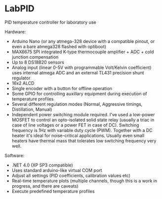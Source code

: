# LabPID
PID temperature controller for laboratory use

Hardware:
 - Arduino Nano (or any atmega-328 device with a compatible pinout, or even a bare atmega328 flashed with optiboot)
 - MAX6675 SPI integrated K-type thermocouple amplifier + ADC + cold junction compensation
 - Up to 8 DS18B20 sensors
 - Analog input (linear 0-5V with programmable Volt/Kelvin coefficient) uses internal atmega ADC and an external TL431 precision shunt regulator
 - 16x2 ALCD
 - Single encoder with a button for offline operation
 - Some GPIO for controlling auxillary equipment during execution of temperature profiles
 - Several different regulation modes (Normal, Aggressive timings, Distillation, Manual)
 - Independent power switching module required. I've used a low-power MOSFET to control an opto-isolated solid state relay (usually a triac in case of line voltages or a power FET in case of DC). Switching frequency is 1Hz with variable duty cycle (PWM). Together with a DC heater it's ideal for noise-critical applications. Usually even small heaters have thermal mass that tolerates low switching frequency very well.

Software:
 - .NET 4.0 (XP SP3 compatible)
 - Uses standard arduino-like virtual COM port
 - Adjust all settings (PID coefficients, calibration values etc)
 - Real-time temperature plots (multiple channels, though this is a work in progress, and there are caveats)
 - Execute predefined temperature profiles
 
 
